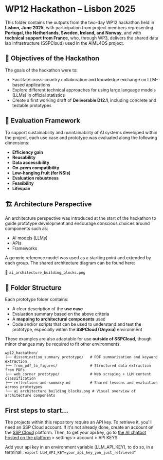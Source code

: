 # WP12 Hackathon – Lisbon 2025

This folder contains the outputs from the two-day WP12 hackathon held in **Lisbon, June 2025**, with participation from project members representing **Portugal, the Netherlands, Sweden, Ireland, and Norway**, and with **technical support from France**, who, through WP3, delivers the shared data lab infrastructure (SSPCloud) used in the AIML4OS project.

## 🎯 Objectives of the Hackathon

The goals of the hackathon were to:
- Facilitate cross-country collaboration and knowledge exchange on LLM-based applications
- Explore different technical approaches for using large language models (LLMs) in official statistics
- Create a first working draft of **Deliverable D12.1**, including concrete and testable prototypes

## 🧩 Evaluation Framework

To support sustainability and maintainability of AI systems developed within the project, each use case and prototype was evaluated along the following dimensions:

- **Efficiency gain**
- **Reusability**
- **Data accessibility**
- **On-prem compatibility**
- **Low-hanging fruit (for NSIs)**
- **Evaluation robustness**
- **Feasibility**
- **Lifespan**

## 🏗️ Architecture Perspective

An architecture perspective was introduced at the start of the hackathon to guide prototype development and encourage conscious choices around components such as:

- AI models (LLMs)
- APIs
- Frameworks

A generic reference model was used as a starting point and extended by each group. The shared architecture diagram can be found here:

📎 `ai_architecture_building_blocks.png`

## 📁 Folder Structure

Each prototype folder contains:

- A clear description of the **use case**
- Evaluation summary based on the above criteria
- A **mapping to architectural components** used
- Code and/or scripts that can be used to understand and test the prototype, especially within the **SSPCloud (Onyxia)** environment

These examples are also adaptable for use **outside of SSPCloud**, though minor changes may be required to fit other environments.

```plaintext
wp12_hackathon/
├── dissemination_summary_prototype/   # PDF summarisation and keyword extraction
├── from_pdf_to_figures/               # Structured data extraction from PDFs
├── web_corner_prototype/              # Web scraping + LLM content classification
├── reflections-and-summary.md         # Shared lessons and evaluation across prototypes
└── ai_architecture_building_blocks.png # Visual overview of architecture components
```

## First steps to start...

The projects within this repository require an API key. To retrieve it, you'll need an SSP Cloud account. If it's not already done, create an account on the [SSP Cloud](https://datalab.sspcloud.fr/) platform.  Then, to get your api key, go to [the AI chatbot hosted on the platform](https://llm.lab.sspcloud.fr) > settings > account > API KEYS 

Add your api key in an environment variable (LLM_API_KEY), to do so, in a terminal : 
```export LLM_API_KEY=your_api_key_you_just_retrieved"```


